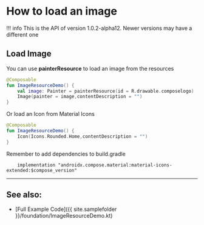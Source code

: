 # How to load an image

!!! info
    This is the API of version 1.0.2-alpha12. Newer versions may have a different one


## Load Image
You can use **painterResource** to load an image from the resources

```kotlin
@Composable
fun ImageResourceDemo() {
    val image: Painter = painterResource(id = R.drawable.composelogo)
    Image(painter = image,contentDescription = "")
}
```
Or load an Icon from Material Icons

```kotlin
@Composable
fun ImageResourceDemo() {
    Icon(Icons.Rounded.Home,contentDescription = "")
}
```

Remember to add dependencies to build.gradle

```
    implementation "androidx.compose.material:material-icons-extended:$compose_version"
```


<hr>

## See also:

* [Full Example Code]({{ site.samplefolder }}/foundation/ImageResourceDemo.kt)
